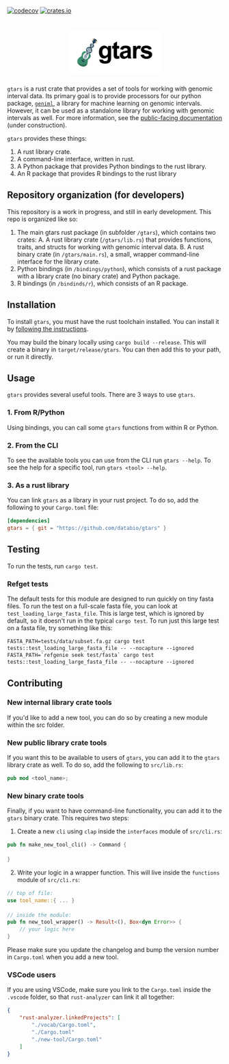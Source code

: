 [![codecov](https://codecov.io/gh/databio/gtars/branch/master/graph/badge.svg)](https://codecov.io/gh/databio/gtars)
[![crates.io](https://img.shields.io/crates/v/gtars?&logo=rust)](https://crates.io/crates/gtars)

<h1 align="center">
<img src="gtars/docs/gtars_logo_new_with_words.png" alt="gtars logo" height="100px">
</h1>

`gtars` is a rust crate that provides a set of tools for working with genomic interval data. Its primary goal is to provide processors for our python package, [`geniml`](https:github.com/databio/geniml), a library for machine learning on genomic intervals. However, it can be used as a standalone library for working with genomic intervals as well. For more information, see the [public-facing documentation](https://docs.bedbase.org/gtars/) (under construction).

`gtars` provides these things:

1. A rust library crate.
2. A command-line interface, written in rust.
3. A Python package that provides Python bindings to the rust library.
4. An R package that provides R bindings to the rust library

## Repository organization (for developers)

This repository is a work in progress, and still in early development. This repo is organized like so:

1. The main gtars rust package (in subfolder `/gtars`), which contains two crates:
    A. A rust library crate (`/gtars/lib.rs`) that provides functions, traits, and structs for working with genomic interval data.
    B. A rust binary crate (in `/gtars/main.rs`), a small, wrapper command-line interface for the library crate.
2. Python bindings (in `/bindings/python`), which consists of a rust package with a library crate (no binary crate) and Python package.
3. R bindings (in `/bindinds/r`), which consists of an R package.

## Installation

To install `gtars`, you must have the rust toolchain installed. You can install it by [following the instructions](https://www.rust-lang.org/tools/install).

You may build the binary locally using `cargo build --release`. This will create a binary in `target/release/gtars`. You can then add this to your path, or run it directly.

## Usage

`gtars` provides several useful tools. There are 3 ways to use `gtars`. 

### 1. From R/Python

Using bindings, you can call some `gtars` functions from within R or Python.

### 2. From the CLI

To see the available tools you can use from the CLI run `gtars --help`. To see the help for a specific tool, run `gtars <tool> --help`.

### 3. As a rust library

You can link `gtars` as a library in your rust project. To do so, add the following to your `Cargo.toml` file:

```toml
[dependencies]
gtars = { git = "https://github.com/databio/gtars" }
```

## Testing

To run the tests, run `cargo test`.

### Refget tests

The default tests for this module are designed to run quickly on tiny fasta files.
To run the test on a full-scale fasta file, you can look at `test_loading_large_fasta_file`.
This is large test, which is ignored by default, so it doesn't run in the typical `cargo test`. 
To run just this large test on a fasta file, try something like this:

```
FASTA_PATH=tests/data/subset.fa.gz cargo test tests::test_loading_large_fasta_file -- --nocapture --ignored
FASTA_PATH=`refgenie seek test/fasta` cargo test tests::test_loading_large_fasta_file -- --nocapture --ignored
```

## Contributing

### New internal library crate tools

If you'd like to add a new tool, you can do so by creating a new module within the src folder.

### New public library crate tools

If you want this to be available to users of `gtars`, you can add it to the `gtars` library crate as well. To do so, add the following to `src/lib.rs`:
```rust
pub mod <tool_name>;
```

### New binary crate tools

Finally, if you want to have command-line functionality, you can add it to the `gtars` binary crate. This requires two steps:

1. Create a new `cli` using `clap` inside the `interfaces` module of `src/cli.rs`:

```rust
pub fn make_new_tool_cli() -> Command {

}
```

2. Write your logic in a wrapper function. This will live inside the `functions` module of `src/cli.rs`:

```rust
// top of file:
use tool_name::{ ... }

// inside the module:
pub fn new_tool_wrapper() -> Result<(), Box<dyn Error>> {
    // your logic here
}
```

Please make sure you update the changelog and bump the version number in `Cargo.toml` when you add a new tool.

### VSCode users

If you are using VSCode, make sure you link to the `Cargo.toml` inside the `.vscode` folder, so that `rust-analyzer` can link it all together:
```json
{
    "rust-analyzer.linkedProjects": [
        "./vocab/Cargo.toml",
        "./Cargo.toml"
        "./new-tool/Cargo.toml"
    ]
}
```
